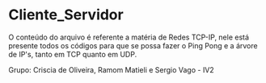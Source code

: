 # Cliente_Servidor
O conteúdo do arquivo é referente a matéria de Redes TCP-IP, nele está presente todos os códigos para que se possa fazer o Ping Pong e a árvore de IP's, tanto em TCP quanto em UDP.

Grupo: Criscia de Oliveira, Ramom Matieli e Sergio Vago - IV2
